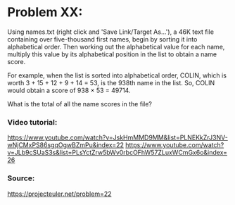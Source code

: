 # Problem XX: 

Using names.txt (right click and 'Save Link/Target As...'), a 46K text file containing over five-thousand first names, begin by sorting it into alphabetical order. Then working out the alphabetical value for each name, multiply this value by its alphabetical position in the list to obtain a name score.

For example, when the list is sorted into alphabetical order, COLIN, which is worth 3 + 15 + 12 + 9 + 14 = 53, is the 938th name in the list. So, COLIN would obtain a score of 938 × 53 = 49714.

What is the total of all the name scores in the file?

### Video tutorial: 
https://www.youtube.com/watch?v=JskHmMMD9MM&list=PLNEKkZrJ3NV-wNjCMxPS86sgqOgwBZmPu&index=22
https://www.youtube.com/watch?v=JLb9cSUaS3s&list=PLsYctZrw5bWv0rbcOFhW57ZLuxWCmGx6o&index=26

### Source:
https://projecteuler.net/problem=22

